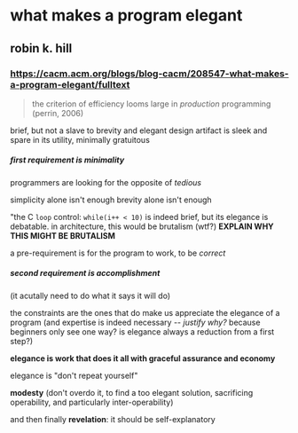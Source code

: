 # what makes a program elegant
## robin k. hill
### https://cacm.acm.org/blogs/blog-cacm/208547-what-makes-a-program-elegant/fulltext

> the criterion of efficiency looms large in *production* programming (perrin, 2006)

brief, but not a slave to brevity
and elegant design artifact is sleek and spare in its utility, minimally gratuitous

##### first requirement is minimality

programmers are looking for the opposite of *tedious*

simplicity alone isn't enough
brevity alone isn't enough

"the C `loop` control: `while(i++ < 10)` is indeed brief, but its elegance is debatable. in architecture, this would be brutalism (wtf?) **EXPLAIN WHY THIS MIGHT BE BRUTALISM**

a pre-requirement is for the program to work, to be *correct*

##### second requirement is accomplishment

(it acutally need to do what it says it will do)

the constraints are the ones that do make us appreciate the elegance of a program (and expertise is indeed necessary -- *justify why?* because beginners only see one way? is elegance always a reduction from a first step?)



**elegance is work that does it all with graceful assurance and economy**

elegance is "don't repeat yourself"

**modesty** (don't overdo it, to find a too elegant solution, sacrificing operability, and particularly inter-operability)

and then finally **revelation**: it should be self-explanatory

